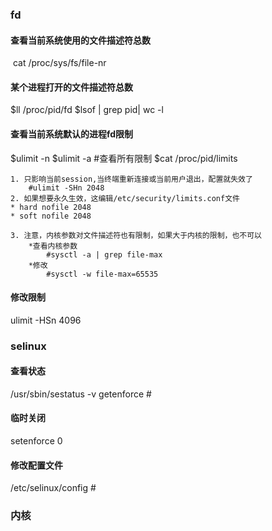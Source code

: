 ### fd
#### 查看当前系统使用的文件描述符总数
 cat /proc/sys/fs/file-nr
#### 某个进程打开的文件描述符总数
$ll /proc/pid/fd
$lsof | grep pid| wc -l
#### 查看当前系统默认的进程fd限制
$ulimit -n
$ulimit -a #查看所有限制
$cat /proc/pid/limits

```
1. 只影响当前session,当终端重新连接或当前用户退出，配置就失效了
    #ulimit -SHn 2048
2. 如果想要永久生效，这编辑/etc/security/limits.conf文件
* hard nofile 2048
* soft nofile 2048

3. 注意，内核参数对文件描述符也有限制，如果大于内核的限制，也不可以
    *查看内核参数
        #sysctl -a | grep file-max
    *修改
        #sysctl -w file-max=65535
```

#### 修改限制
ulimit -HSn 4096

### selinux

#### 查看状态
/usr/sbin/sestatus -v
getenforce #
#### 临时关闭
setenforce 0
#### 修改配置文件
/etc/selinux/config #

### 内核
